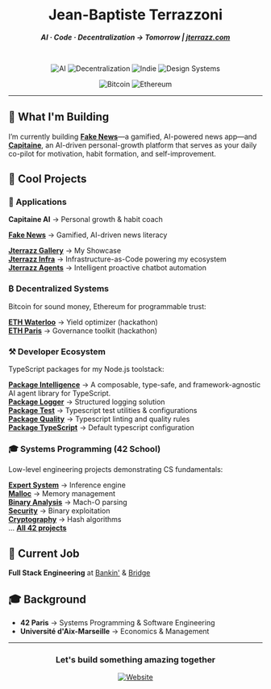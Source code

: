 <div align="center">

# Jean-Baptiste Terrazzoni  

***AI · Code · Decentralization → Tomorrow | [jterrazz.com](https://jterrazz.com)***  

</br>

<!-- Row 1: Core Themes -->
![AI](https://img.shields.io/badge/AI-000000?style=for-the-badge&logo=openai&logoColor=white)
![Decentralization](https://img.shields.io/badge/Decentralization-000000?style=for-the-badge&logo=ipfs&logoColor=white)
![Indie](https://img.shields.io/badge/Indie%20Dev-000000?style=for-the-badge&logo=itch.io&logoColor=white)
![Design Systems](https://img.shields.io/badge/Autonomous%20Systems-000000?style=for-the-badge&logo=robotframework&logoColor=white)

<!-- Row 2: Decentralization -->
![Bitcoin](https://img.shields.io/badge/Bitcoin-000000?style=for-the-badge&logo=bitcoin&logoColor=white)
![Ethereum](https://img.shields.io/badge/Ethereum-000000?style=for-the-badge&logo=ethereum&logoColor=white)

</div>

---

## 🚀 What I'm Building

I’m currently building **[Fake News](https://jterrazz.com/link/applications/fake-news)**—a gamified, AI-powered news app—and **[Capitaine](https://github.com/jterrazz/capitaine-api)**, an AI-driven personal-growth platform that serves as your daily co-pilot for motivation, habit formation, and self-improvement.


## 🎯 Cool Projects

### 🚀 Applications
**Capitaine AI** → Personal growth & habit coach  

**[Fake News](https://jterrazz.com/link/applications/fake-news)** → Gamified, AI-driven news literacy  

**[Jterrazz Gallery](https://github.com/jterrazz/jterrazz-web)** → My Showcase  
**[Jterrazz Infra](https://github.com/jterrazz/jterrazz-infra)** → Infrastructure-as-Code powering my ecosystem  
**[Jterrazz Agents](https://github.com/jterrazz/jterrazz-agents)** → Intelligent proactive chatbot automation  

### ₿ Decentralized Systems
Bitcoin for sound money, Ethereum for programmable trust:

**[ETH Waterloo](https://github.com/jterrazz/hackathons.ethwaterloo-defi-dy)** → Yield optimizer (hackathon)  
**[ETH Paris](https://github.com/jterrazz/hackathons.ethparis-collective)** → Governance toolkit (hackathon)  

### ⚒️ Developer Ecosystem

TypeScript packages for my Node.js toolstack:

**[Package Intelligence](https://github.com/jterrazz/package-intelligence)** → A composable, type-safe, and framework-agnostic AI agent library for TypeScript.  
**[Package Logger](https://github.com/jterrazz/package-logger)** → Structured logging solution  
**[Package Test](https://github.com/jterrazz/package-test)** → Typescript test utilities & configurations  
**[Package Quality](https://github.com/jterrazz/package-quality)** → Typescript linting and quality rules  
**[Package TypeScript](https://github.com/jterrazz/package-typescript)** → Default typescript configuration  

### 🎓 Systems Programming (42 School)

Low-level engineering projects demonstrating CS fundamentals:

**[Expert System](https://github.com/jterrazz/42-expert-system)** → Inference engine  
**[Malloc](https://github.com/jterrazz/42-malloc)** → Memory management  
**[Binary Analysis](https://github.com/jterrazz/42-nm-otool)** → Mach-O parsing  
**[Security](https://github.com/jterrazz/42-override)** → Binary exploitation  
**[Cryptography](https://github.com/jterrazz/42-ssl-md5)** → Hash algorithms  
... [**All 42 projects**](https://github.com/jterrazz?tab=repositories&q=42&type=&language=&sort=)  

## 💼 Current Job

**Full Stack Engineering** at [Bankin'](https://bankin.com) & [Bridge](https://bridgeapi.io)  

## 🎓 Background

- **42 Paris** → Systems Programming & Software Engineering
- **Université d'Aix-Marseille** → Economics & Management

---

<div align="center">

### Let's build something amazing together

[![Website](https://img.shields.io/badge/jterrazz.com-000000?style=for-the-badge&logo=About.me&logoColor=white)](https://jterrazz.com)

</div>
